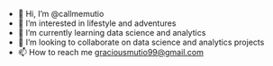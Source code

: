 - 👋 Hi, I’m @callmemutio
- 👀 I’m interested in lifestyle and adventures
- 🌱 I’m currently learning data science and analytics
- 💞️ I’m looking to collaborate on data science and analytics projects
- 📫 How to reach me graciousmutio99@gmail.com

<!---
callmemutio/callmemutio is a ✨ special ✨ repository because its `README.md` (this file) appears on your GitHub profile.
You can click the Preview link to take a look at your changes.
--->
